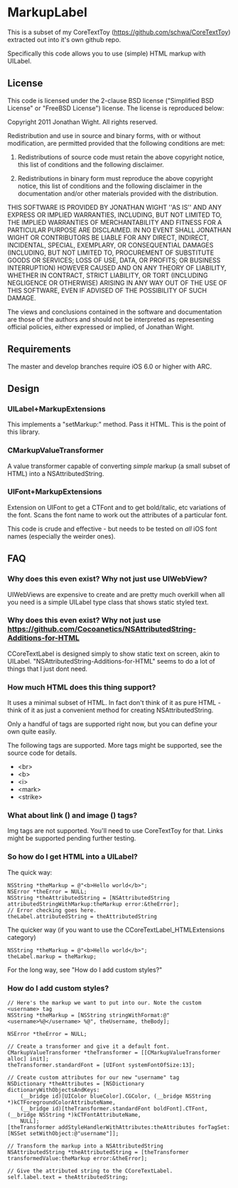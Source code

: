 # MarkupLabel

This is a subset of my CoreTextToy (https://github.com/schwa/CoreTextToy) extracted out into it's own github repo.

Specifically this code allows you to use (simple) HTML markup with UILabel.

## License

This code is licensed under the 2-clause BSD license ("Simplified BSD License" or "FreeBSD License") license. The license is reproduced below:

Copyright 2011 Jonathan Wight. All rights reserved.

Redistribution and use in source and binary forms, with or without modification, are
permitted provided that the following conditions are met:

   1. Redistributions of source code must retain the above copyright notice, this list of
      conditions and the following disclaimer.

   2. Redistributions in binary form must reproduce the above copyright notice, this list
      of conditions and the following disclaimer in the documentation and/or other materials
      provided with the distribution.

THIS SOFTWARE IS PROVIDED BY JONATHAN WIGHT ''AS IS'' AND ANY EXPRESS OR IMPLIED
WARRANTIES, INCLUDING, BUT NOT LIMITED TO, THE IMPLIED WARRANTIES OF MERCHANTABILITY AND
FITNESS FOR A PARTICULAR PURPOSE ARE DISCLAIMED. IN NO EVENT SHALL JONATHAN WIGHT OR
CONTRIBUTORS BE LIABLE FOR ANY DIRECT, INDIRECT, INCIDENTAL, SPECIAL, EXEMPLARY, OR
CONSEQUENTIAL DAMAGES (INCLUDING, BUT NOT LIMITED TO, PROCUREMENT OF SUBSTITUTE GOODS OR
SERVICES; LOSS OF USE, DATA, OR PROFITS; OR BUSINESS INTERRUPTION) HOWEVER CAUSED AND ON
ANY THEORY OF LIABILITY, WHETHER IN CONTRACT, STRICT LIABILITY, OR TORT (INCLUDING
NEGLIGENCE OR OTHERWISE) ARISING IN ANY WAY OUT OF THE USE OF THIS SOFTWARE, EVEN IF
ADVISED OF THE POSSIBILITY OF SUCH DAMAGE.

The views and conclusions contained in the software and documentation are those of the
authors and should not be interpreted as representing official policies, either expressed
or implied, of Jonathan Wight.

## Requirements

The master and develop branches require iOS 6.0 or higher with ARC.

## Design

### UILabel+MarkupExtensions

This implements a "setMarkup:" method. Pass it HTML. This is the point of this library.

### CMarkupValueTransformer

A value transformer capable of converting _simple_ markup (a small subset of HTML) into a NSAttributedString.

### UIFont+MarkupExtensions

Extension on UIFont to get a CTFont and to get bold/italic, etc variations of the font. Scans the font name to work out the attributes of a particular font.

This code is crude and effective - but needs to be tested on _all_ iOS font names (especially the weirder ones).

## FAQ

### Why does this even exist? Why not just use UIWebView?

UIWebViews are expensive to create and are pretty much overkill when all you need is a simple UILabel type class that shows static styled text.

### Why does this even exist? Why not just use https://github.com/Cocoanetics/NSAttributedString-Additions-for-HTML

CCoreTextLabel is designed simply to show static text on screen, akin to UILabel. "NSAttributedString-Additions-for-HTML" seems to do a lot of things that I just dont need.

### How much HTML does this thing support?

It uses a minimal subset of HTML. In fact don't think of it as pure HTML - think of it as just a convenient method for creating NSAttributedString.

Only a handful of tags are supported right now, but you can define your own quite easily.

The following tags are supported. More tags might be supported, see the source code for details.

* &lt;br&gt;
* &lt;b&gt;
* &lt;i&gt;
* &lt;mark&gt;
* &lt;strike&gt;

### What about link (<a>) and image (<img>) tags?

Img tags are not supported. You'll need to use CoreTextToy for that. Links might be supported pending further testing.

### So how do I get HTML into a UILabel?

The quick way:

    NSString *theMarkup = @"<b>Hello world</b>";
    NSError *theError = NULL;
    NSString *theAttributedString = [NSAttributedString attributedStringWithMarkup:theMarkup error:&theError];
    // Error checking goes here.
    theLabel.attributedString = theAttributedString

The quicker way (if you want to use the CCoreTextLabel_HTMLExtensions category)

    NSString *theMarkup = @"<b>Hello world</b>";
    theLabel.markup = theMarkup;

For the long way, see "How do I add custom styles?"

### How do I add custom styles?

    // Here's the markup we want to put into our. Note the custom <username> tag
    NSString *theMarkup = [NSString stringWithFormat:@"<username>%@</username> %@", theUsername, theBody];

    NSError *theError = NULL;

    // Create a transformer and give it a default font.
    CMarkupValueTransformer *theTransformer = [[CMarkupValueTransformer alloc] init];
    theTransformer.standardFont = [UIFont systemFontOfSize:13];

    // Create custom attributes for our new "username" tag
    NSDictionary *theAttributes = [NSDictionary dictionaryWithObjectsAndKeys:
        (__bridge id)[UIColor blueColor].CGColor, (__bridge NSString *)kCTForegroundColorAttributeName,
        (__bridge id)[theTransformer.standardFont boldFont].CTFont, (__bridge NSString *)kCTFontAttributeName,
        NULL];
    [theTransformer addStyleHandlerWithAttributes:theAttributes forTagSet:[NSSet setWithObject:@"username"]];

    // Transform the markup into a NSAttributedString
    NSAttributedString *theAttributedString = [theTransformer transformedValue:theMarkup error:&theError];

    // Give the attributed string to the CCoreTextLabel.
    self.label.text = theAttributedString;
